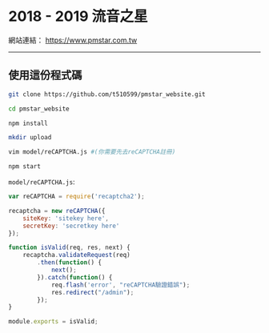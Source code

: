 2018 - 2019 流音之星
===

網站連結： https://www.pmstar.com.tw

---

## 使用這份程式碼

```bash
git clone https://github.com/t510599/pmstar_website.git

cd pmstar_website

npm install

mkdir upload

vim model/reCAPTCHA.js #(你需要先去reCAPTCHA註冊)

npm start
```

`model/reCAPTCHA.js`:  
```javascript
var reCAPTCHA = require('recaptcha2');

recaptcha = new reCAPTCHA({
    siteKey: 'sitekey here',
    secretKey: 'secretkey here'
});

function isValid(req, res, next) {
    recaptcha.validateRequest(req)
        .then(function() {
            next();
        }).catch(function() {
            req.flash('error', "reCAPTCHA驗證錯誤");
            res.redirect("/admin");
        });
}

module.exports = isValid;

```